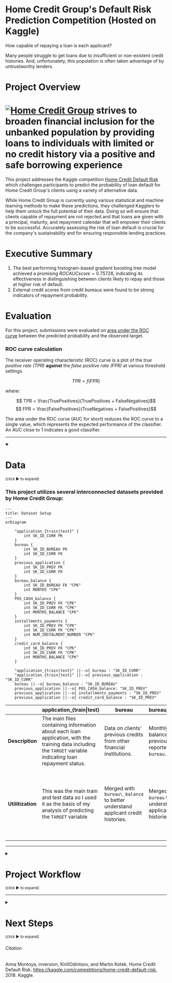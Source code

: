 # Home Credit Group's Default Risk Prediction Competition (Hosted on Kaggle)
How capable of repaying a loan is each applicant?

Many people struggle to get loans due to insufficient or non-existent credit histories. And, unfortunately, this population is often taken advantage of by untrustworthy lenders.

# Project Overview

# [![Home Credit Group](https://www.homecredit.net/wp-content/uploads/2022/10/homecredit.svg)](http://www.homecredit.net/) strives to broaden financial inclusion for the unbanked population by providing loans to individuals with limited or no credit history via a positive and safe borrowing experience

This project addresses the Kaggle competition [Home Credit Default Risk](https://www.kaggle.com/competitions/home-credit-default-risk/overview) which challenges participants to predict the probability of loan default for Home Credit Group's clients using a variety of alternative data.

While Home Credit Group is currently using various statistical and machine learning methods to make these predictions, they challenged Kagglers to help them unlock the full potential of their data. 
Doing so will ensure that clients capable of repayment are not rejected and that loans are given with a principal, maturity, and repayment calendar that will empower their clients to be successful. Accurately assessing the risk of loan default is crucial for the company's sustainability and for ensuring responsible lending practices.

# Executive Summary

1. The best performing histogram-based gradient boosting tree model achieved a promising $ROC AUC score = 0.75728$, indicating its effectiveness in distinguishing between clients likely to repay and those at higher risk of default.
2. External credit scores from credit bureaus were found to be strong indicators of repayment probability.

# Evaluation

For this project, submissions were evaluated on [area under the ROC curve](http://en.wikipedia.org/wiki/Receiver_operating_characteristic) between the predicted probability and the observed target.

### ROC curve calculation

The receiver operating characteristic (ROC) curve is a plot of the *true positive rate (TPR)* __against__ the *false positive rate (FPR)* at various threshold settings

$$ TPR = f(FPR)$$

where:

$$ TPR = \frac{TruePositives}{TruePositives + FalseNegatives}$$
$$ FPR = \frac{FalsePositives}{TrueNegatives + FalsePositives}$$

The area under the ROC curve (AUC for short) reduces the ROC curve to a single value, which represents the expected performance of the classifier. An AUC close to 1 indicates a good classifier.

---
<details open>
  <summary><h1>Data</h1> <sub>(click ▶ to expand)</sub></summary>


### This project utilizes several interconnected datasets provided by Home Credit Group:

```mermaid
---
title: Dataset Setup
---
erDiagram

    "application_{train|test}" {
        int SK_ID_CURR PK
    }
    bureau {
        int SK_ID_BUREAU PK
        int SK_ID_CURR FK
    }
    previous_application {
        int SK_ID_PREV PK
        int SK_ID_CURR FK
    }
    bureau_balance {
        int SK_ID_BUREAU FK "CPK"
        int MONTHS "CPK"
    }
    POS_CASH_balance {
        int SK_ID_PREV FK "CPK"
        int SK_ID_CURR FK "CPK"
        int MONTHS_BALANCE "CPK"
    }
    installments_payments {
        int SK_ID_PREV FK "CPK"
        int SK_ID_CURR FK "CPK"
        int NUM_INSTALMENT_NUMBER "CPK"
    }
    credit_card_balance {
        int SK_ID_PREV FK "CPK"
        int SK_ID_CURR FK "CPK" 
        int MONTHS_BALANCE "CPK"
    }

    "application_{train|test}" ||--o{ bureau : "SK_ID_CURR"
    "application_{train|test}" ||--o{ previous_application : "SK_ID_CURR"
    bureau ||--o{ bureau_balance : "SK_ID_BUREAU"
    previous_application ||--o{ POS_CASH_balance: "SK_ID_PREV"
    previous_application ||--o{ installments_payments : "SK_ID_PREV"
    previous_application ||--o{ credit_card_balance : "SK_ID_PREV"

```

|  | **application\_{train\|test}** | **bureau** | **bureau\_balance** | **previous\_application** | **POS\_CASH\_balance** | **credit\_card\_balance** | **installments\_payments** | **HomeCredit\_columns\_description** |
|---|---|---|---|---|---|---|---|---|
| **Description** | The main files containing information about each loan application, with the training data including the `TARGET` variable indicating loan repayment status. | Data on clients' previous credits from other financial institutions. | Monthly balances of the previous credits reported in `bureau.csv`. | Details of all previous loan applications at Home Credit by clients in the main application data. | Monthly balance snapshots of previous point-of-sale and cash loans clients had with Home Credit. | Monthly balance snapshots of previous credit cards clients had with Home Credit. | Repayment history for previous loans at Home Credit. | Provides descriptions for all columns in the various data files. |
| **Utilitization** | This was the main train and test data so I used it as the basis of my analysis of predicting the `TARGET` variable  | Merged with `bureau\_balance` to better understand applicant credit histories. | Merged with `bureau` to better understand applicant credit histories. | I opted to exclude this data from my analysis due to computing limitations as well as to remove bias from previous applications and their approval/rejections affecting analysis of current and future loan applicants. | Merged with 2 other sheets to better understand balances and payments made in previous credit that had been extended to loan applicants. | Merged with 2 other sheets to better understand balances and payments made in previous credit that had been extended to loan applicants. | Merged with 2 other sheets to better understand balances and payments made in previous credit that had been extended to loan applicants. | Created a notebook HomeCredit_columns_description.ipynb that acted as a quick reference guide in VS Code. |
</details>

---
<details>
  <summary><h1>Project Workflow</h1> <sub>(click ▶ to expand)</sub></summary>

1.  **Business Understanding:** Defined the problem and the goals of Home Credit Group as listed above.
2.  **Data Loading and Exploration:** Loaded the datasets and performed exploratory data analysis (EDA) to understand data characteristics, identify missing values, analyze feature distributions, and look for relationships with the target variable.
3.  **Feature Engineering:** Merged and encoded features to enhance the predictive power of the models. Also removed collinear features to improve predictions and reduce compute. This included handling missing data, encoding categorical variables, and merging information from related tables.
4.  **Model Building and Evaluation:** Trained and evaluated several machine learning classification models to predict the probability of loan default. This involved addressing the class imbalance inherent in the dataset and using appropriate evaluation metrics such as ROC AUC.
5.  **Model Tuning and Selection:** Explored hyperparameter tuning techniques primarily using `GridSearchCV` to optimize model performance and selected the best-performing model. Also bagged my models with a stacking classifier to better utilize the power of various models.
6.  **Prediction Generation:** Used the selected model to generate predictions on the test dataset (`application_test.csv`).
</details>


---
<details>
  <summary><h1>Next Steps</h1> <sub>(click ▶ to expand)</sub></summary>
  
*   Further exploration of feature engineering techniques, potentially incorporating more complex aggregations and interactions across different data sources.
*   More extensive hyperparameter tuning and optimization of the selected model.
*   Experimentation with advanced modeling techniques, such as deep learning models or ensemble methods.
*   Focus on model interpretability to understand the factors driving the predictions.
*   Consideration of different business-driven thresholds for classifying loan applications based on the predicted probabilities.
</details>

###### Citation

Anna Montoya, inversion, KirillOdintsov, and Martin Kotek. Home Credit Default Risk. https://kaggle.com/competitions/home-credit-default-risk, 2018. Kaggle.
